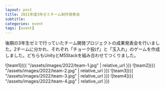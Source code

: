 ```yaml
---
layout: post
title: 2021年度3年ゼミチーム制作発表会
subtitle: 
categories: event
tags: [event]
---
```

後期の3年生ゼミで行っていたチーム開発プロジェクトの成果発表会を行いました。2チームに分かれ、それぞれ「チョーク投げ」と「玉入れ」のゲームを作成しました。どちらもUnityとM5Stackを組み合わせてつくりました。

![team1]({{ "/assets/images/2022/team-1.jpg" | relative_url }})
![team2]({{ "/assets/images/2022/team-2.jpg" | relative_url }})
![team3]({{ "/assets/images/2022/team-3.jpg" | relative_url }})
![team4]({{ "/assets/images/2022/team-4.jpg" | relative_url }})